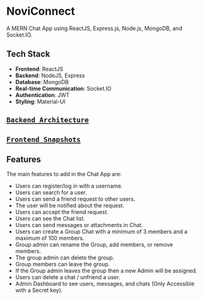 # NoviConnect

A MERN Chat App using ReactJS, Express.js, Node.js, MongoDB, and Socket.IO.

## Tech Stack

- **Frontend**: ReactJS
- **Backend**: NodeJS, Express
- **Database**: MongoDB
- **Real-time Communication**: Socket.IO
- **Authentication**: JWT
- **Styling**: Material-UI

## [`Backend Architecture`](./server/readme.md)
## [`Frontend Snapshots`](./client/readme.md)

## Features

The main features to add in the Chat App are:

- Users can register/log in with a username.
- Users can search for a user.
- Users can send a friend request to other users.
- The user will be notified about the request.
- Users can accept the friend request.
- Users can see the Chat list.
- Users can send messages or attachments in Chat.
- Users can create a Group Chat with a minimum of 3 members and a maximum of 100 members.
- Group admin can rename the Group, add members, or remove members.
- The group admin can delete the group.
- Group members can leave the group.
- If the Group admin leaves the group then a new Admin will be assigned.
- Users can delete a chat / unfriend a user.
- Admin Dashboard to see users, messages, and chats (Only Accessible with a Secret key).
